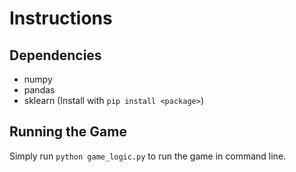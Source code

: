 # Instructions

## Dependencies

 - numpy
 - pandas
 - sklearn
(Install with `pip install <package>`)

## Running the Game

Simply run `python game_logic.py` to run the game in command line.